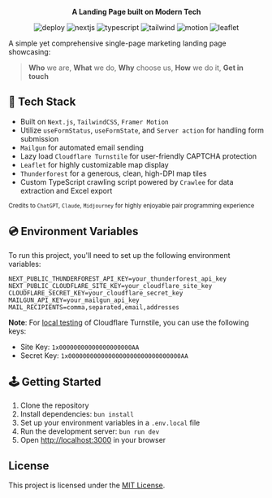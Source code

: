 <div align="center">

**A Landing Page built on Modern Tech**

![deploy](https://img.shields.io/github/deployments/orangejuice/philcare/production?logo=vercel&label=Vercel)
![nextjs](https://img.shields.io/github/package-json/dependency-version/orangejuice/blog/next?label=Next.js&logo=next.js&color=222)
![typescript](https://img.shields.io/badge/Typescript-3178c6?logo=typescript&logoColor=fff)
![tailwind](https://img.shields.io/badge/Tailwind%20CSS-06b6d4?logo=tailwindcss&logoColor=fff)
![motion](https://img.shields.io/badge/Framer%20Motion-0055ff?logo=framer&logoColor=fff)
![leaflet](https://img.shields.io/badge/Leaflet-199900?logo=leaflet&logoColor=fff)

</div>

A simple yet comprehensive single-page marketing landing page showcasing:

> **Who** we are, **What** we do, **Why** choose us, **How** we do it, **Get in touch**

## 📡 Tech Stack

- Built on `Next.js`, `TailwindCSS`, `Framer Motion`
- Utilize `useFormStatus`, `useFormState`, and `Server action` for handling form submission
- `Mailgun` for automated email sending
- Lazy load `Cloudflare Turnstile` for user-friendly CAPTCHA protection
- `Leaflet` for highly customizable map display
- `Thunderforest` for a generous, clean, high-DPI map tiles
- Custom TypeScript crawling script powered by `Crawlee` for data extraction and Excel export

<sup>Credits to `ChatGPT`, `Claude`, `Midjourney` for highly enjoyable pair programming experience<sup/>

## 💿 Environment Variables

To run this project, you'll need to set up the following environment variables:

```dotenv
NEXT_PUBLIC_THUNDERFOREST_API_KEY=your_thunderforest_api_key
NEXT_PUBLIC_CLOUDFLARE_SITE_KEY=your_cloudflare_site_key
CLOUDFLARE_SECRET_KEY=your_cloudflare_secret_key
MAILGUN_API_KEY=your_mailgun_api_key
MAIL_RECIPIENTS=comma,separated,email,addresses
```

**Note**: For [local testing](https://developers.cloudflare.com/turnstile/troubleshooting/testing/) of Cloudflare
Turnstile, you can use the following keys:

- Site Key: `1x00000000000000000000AA`
- Secret Key: `1x0000000000000000000000000000000AA`

## 🕹️ Getting Started

1. Clone the repository
2. Install dependencies: `bun install`
3. Set up your environment variables in a `.env.local` file
4. Run the development server: `bun run dev`
5. Open [http://localhost:3000](http://localhost:3000) in your browser

## License

This project is licensed under the [MIT License](LICENSE).

